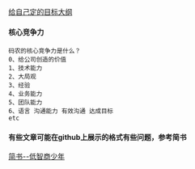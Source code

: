 

[给自己定的目标大纲](https://github.com/xuyang0902/ido/blob/master/target.md)
 
#### 核心竞争力
    
    码农的核心竞争力是什么？
    0、给公司创造的价值 
    1、技术能力 
    2、大局观 
    3、经验
    4、业务能力
    5、团队能力
    6、语言 沟通能力 有效沟通 达成目标 
    etc
     
#### 有些文章可能在github上展示的格式有些问题，参考简书

[简书--低智商少年](https://www.jianshu.com/u/0984a731be11)


